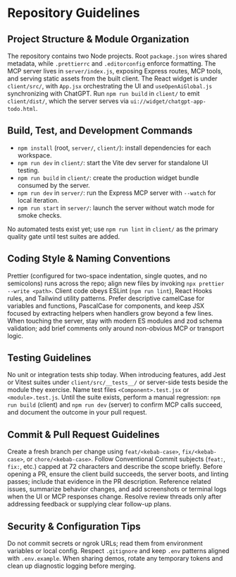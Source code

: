 # Repository Guidelines

## Project Structure & Module Organization
The repository contains two Node projects. Root `package.json` wires shared metadata, while `.prettierrc` and `.editorconfig` enforce formatting. The MCP server lives in `server/index.js`, exposing Express routes, MCP tools, and serving static assets from the built client. The React widget is under `client/src/`, with `App.jsx` orchestrating the UI and `useOpenAiGlobal.js` synchronizing with ChatGPT. Run `npm run build` in `client/` to emit `client/dist/`, which the server serves via `ui://widget/chatgpt-app-todo.html`.

## Build, Test, and Development Commands
- `npm install` (root, `server/`, `client/`): install dependencies for each workspace.
- `npm run dev` in `client/`: start the Vite dev server for standalone UI testing.
- `npm run build` in `client/`: create the production widget bundle consumed by the server.
- `npm run dev` in `server/`: run the Express MCP server with `--watch` for local iteration.
- `npm run start` in `server/`: launch the server without watch mode for smoke checks.

No automated tests exist yet; use `npm run lint` in `client/` as the primary quality gate until test suites are added.

## Coding Style & Naming Conventions
Prettier (configured for two-space indentation, single quotes, and no semicolons) runs across the repo; align new files by invoking `npx prettier --write <path>`. Client code obeys ESLint (`npm run lint`), React Hooks rules, and Tailwind utility patterns. Prefer descriptive camelCase for variables and functions, PascalCase for components, and keep JSX focused by extracting helpers when handlers grow beyond a few lines. When touching the server, stay with modern ES modules and zod schema validation; add brief comments only around non-obvious MCP or transport logic.

## Testing Guidelines
No unit or integration tests ship today. When introducing features, add Jest or Vitest suites under `client/src/__tests__/` or server-side tests beside the module they exercise. Name test files `<Component>.test.jsx` or `<module>.test.js`. Until the suite exists, perform a manual regression: `npm run build` (client) and `npm run dev` (server) to confirm MCP calls succeed, and document the outcome in your pull request.

## Commit & Pull Request Guidelines
Create a fresh branch per change using `feat/<kebab-case>`, `fix/<kebab-case>`, or `chore/<kebab-case>`. Follow Conventional Commit subjects (`feat:`, `fix:`, etc.) capped at 72 characters and describe the scope briefly. Before opening a PR, ensure the client build succeeds, the server boots, and linting passes; include that evidence in the PR description. Reference related issues, summarize behavior changes, and add screenshots or terminal logs when the UI or MCP responses change. Resolve review threads only after addressing feedback or supplying clear follow-up plans.

## Security & Configuration Tips
Do not commit secrets or ngrok URLs; read them from environment variables or local config. Respect `.gitignore` and keep `.env` patterns aligned with `.env.example`. When sharing demos, rotate any temporary tokens and clean up diagnostic logging before merging.
